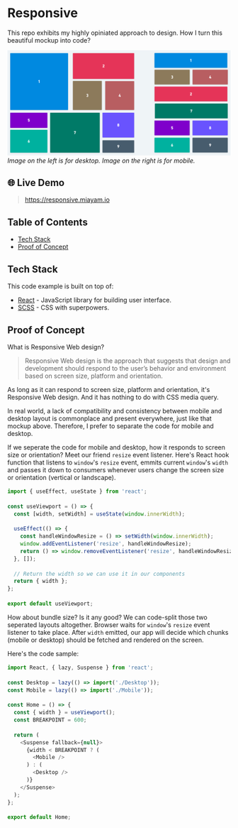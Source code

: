 # Responsive

This repo exhibits my highly opiniated approach to design. How I turn this beautiful mockup into code?

![Responsive](./public/images/responsive.png?raw=true "Image on the left is for desktop. Image on the right is for mobile.")
*Image on the left is for desktop. Image on the right is for mobile.*

## 🌐 Live Demo
> https://responsive.miayam.io


## Table of Contents
- [Tech Stack](#tech-stack) 
- [Proof of Concept](#proof-of-concept)

## Tech Stack

This code example is built on top of:
- [React](https://github.com/facebook/react) - JavaScript library for building user interface.
- [SCSS](https://sass-lang.com/) - CSS with superpowers.

## Proof of Concept

What is Responsive Web design?

> Responsive Web design is the approach that suggests that design and development should respond to the user’s behavior and environment based on screen size, platform and orientation.

As long as it can respond to screen size, platform and orientation, it's Responsive Web design. And it has nothing to do with CSS media query. 

In real world, a lack of compatibility and consistency between mobile and desktop layout is commonplace and present everywhere, just like that mockup above. Therefore, I prefer to separate the code for mobile and desktop.

If we seperate the code for mobile and desktop, how it responds to screen size or orientation? Meet our friend `resize` event listener. Here's React hook function that listens to `window`'s `resize` event, emmits current `window`'s `width` and passes it down to consumers whenever users change the screen size or orientation (vertical or landscape).

```js
import { useEffect, useState } from 'react';

const useViewport = () => {
  const [width, setWidth] = useState(window.innerWidth);

  useEffect(() => {
    const handleWindowResize = () => setWidth(window.innerWidth);
    window.addEventListener('resize', handleWindowResize);
    return () => window.removeEventListener('resize', handleWindowResize);
  }, []);

  // Return the width so we can use it in our components
  return { width };
};

export default useViewport;
```

How about bundle size? Is it any good? We can code-split those two seperated layouts altogether. Browser waits for `window`'s `resize` event listener to take place. After `width` emitted, our app will decide which chunks (mobile or desktop) should be fetched and rendered on the screen.

Here's the code sample:

```js
import React, { lazy, Suspense } from 'react';

const Desktop = lazy(() => import('./Desktop'));
const Mobile = lazy(() => import('./Mobile'));

const Home = () => {
  const { width } = useViewport();
  const BREAKPOINT = 600;

  return (
    <Suspense fallback={null}>
      {width < BREAKPOINT ? (
        <Mobile />
      ) : (
        <Desktop />
      )}
    </Suspense>
  );
};

export default Home;
```
